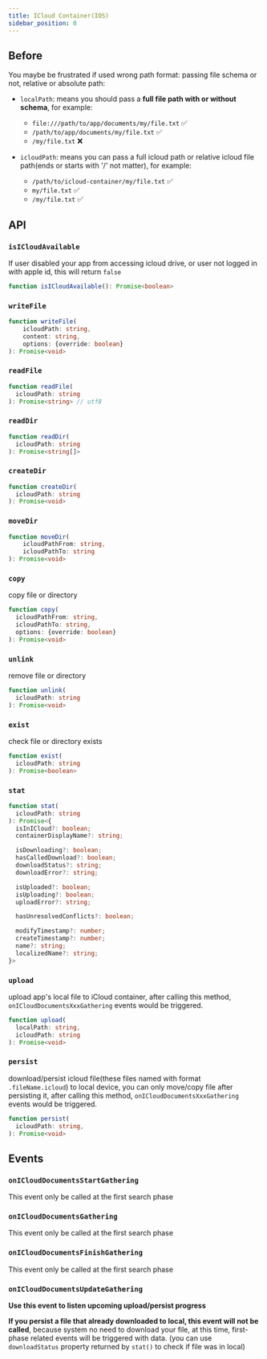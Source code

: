 ```yaml
---
title: ICloud Container(IOS)
sidebar_position: 0
---
```


## Before
You maybe be frustrated if used wrong path format: passing file schema or not, relative or absolute path:

- `localPath`: means you should pass a **full file path with or without schema**, for example:
  - `file:///path/to/app/documents/my/file.txt`  ✅
  - `/path/to/app/documents/my/file.txt`  ✅
  - `/my/file.txt`  ❌


- `icloudPath`: means you can pass a full icloud path or relative icloud file path(ends or starts with '/' not matter), for example:
  - `/path/to/icloud-container/my/file.txt`  ✅
  - `my/file.txt`  ✅
  - `/my/file.txt`  ✅


## API
### `isICloudAvailable`
If user disabled your app from accessing icloud drive, or user not logged in with apple id, this will return `false`
```ts
function isICloudAvailable(): Promise<boolean>
```

### `writeFile`
```ts
function writeFile(
    icloudPath: string,
    content: string,
    options: {override: boolean}
): Promise<void>
```

### `readFile`
```ts
function readFile(
  icloudPath: string
): Promise<string> // utf8
```

### `readDir`
```ts
function readDir(
  icloudPath: string
): Promise<string[]>
```

### `createDir`
```ts
function createDir(
  icloudPath: string
): Promise<void>
```

### `moveDir`
```ts
function moveDir(
    icloudPathFrom: string,
    icloudPathTo: string
): Promise<void>
```

### `copy`
copy file or directory
```ts
function copy(
  icloudPathFrom: string,
  icloudPathTo: string,
  options: {override: boolean}
): Promise<void>
```

### `unlink`
remove file or directory
```ts
function unlink(
  icloudPath: string
): Promise<void>
```

### `exist`
check file or directory exists
```ts
function exist(
  icloudPath: string
): Promise<boolean>
```

### `stat`
```ts
function stat(
  icloudPath: string
): Promise<{
  isInICloud?: boolean;
  containerDisplayName?: string;

  isDownloading?: boolean;
  hasCalledDownload?: boolean;
  downloadStatus?: string;
  downloadError?: string;

  isUploaded?: boolean;
  isUploading?: boolean;
  uploadError?: string;

  hasUnresolvedConflicts?: boolean;

  modifyTimestamp?: number;
  createTimestamp?: number;
  name?: string;
  localizedName?: string;
}>
```
### `upload`
upload app's local file to iCloud container, after calling this method, `onICloudDocumentsXxxGathering` events would be triggered.
```ts
function upload(
  localPath: string,
  icloudPath: string
): Promise<void>
```

### `persist`
download/persist icloud file(these files named with format `.fileName.icloud`) to local device, you can only move/copy file after persisting it,  after calling this method, `onICloudDocumentsXxxGathering` events would be triggered.
```ts
function persist(
  icloudPath: string,
): Promise<void>
```

## Events
### `onICloudDocumentsStartGathering`
This event only be called at the first search phase
### `onICloudDocumentsGathering`
This event only be called at the first search phase
### `onICloudDocumentsFinishGathering`
This event only be called at the first search phase
### `onICloudDocumentsUpdateGathering`
**Use this event to listen upcoming upload/persist progress**

**If you persist a file that already downloaded to local, this event will not be called**, because system no need to download your file, at this time, first-phase related events will be triggered with data. (you can use `downloadStatus` property returned by `stat()` to check if file was in local)
